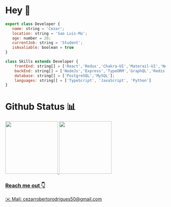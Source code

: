 # Hey 👋

```js
export class Developer {
   name: string = 'Cezar';
   location: string = 'Sao Luis-Ma';
   age: number = 20;
   currentJob: string = 'Student';
   isAvaliable: boolean = true
}

class Skills extends Developer {
    frontEnd: string[] = ['React','Redux','Chakra-UI','Materail-UI','NextJs'];
    backEnd: string[] = ['NodeJs','Express','TypeORM','GraphQL','Redis'];
    database: string[] = ['PostgreSQL','MySQL'];
    languages: string[] = ['TypeScript', 'JavaScript', 'Python']
}
```
 

# Github Status 📊
<div>
   <a href="https://github.com/CezarRoberto">
   <img height="165em" src="https://github-readme-stats.vercel.app/api?username=CezarRoberto&show_icons=true&theme=dracula&include_all_commits=true&count_private=true"/>
   <img height="165em" src="https://github-readme-stats.vercel.app/api/top-langs/?username=CezarRoberto&layout=compact&langs_count=16&theme=dracula"/>
<div>


### Reach me out 👇
✉️ Mail: cezarrobertorodrigues50@gmail.com
